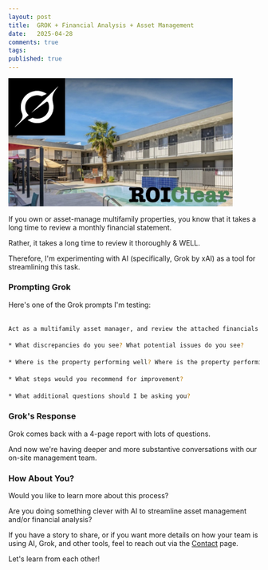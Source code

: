 ```yaml
---
layout: post
title:  GROK + Financial Analysis + Asset Management
date:   2025-04-28
comments: true
tags: 
published: true
---
```


<img src="/images/grok_ROIClear.jpg" width="450" alt="GROK + Financial Analysis + Asset Management" title="GROK + Financial Analysis + Asset Management" /> 

If you own or asset-manage multifamily properties, you know that it takes a long time to review a monthly financial statement. 

Rather, it takes a long time to review it thoroughly & WELL. 

Therefore, I'm experimenting with AI (specifically, Grok by xAI) as a tool for streamlining this task. 

### Prompting Grok

Here's one of the Grok prompts I'm testing: 

<!--more-->

~~~ bash

Act as a multifamily asset manager, and review the attached financials (uploaded as an Excel file). 

* What discrepancies do you see? What potential issues do you see? 

* Where is the property performing well? Where is the property performing poorly? 

* What steps would you recommend for improvement? 

* What additional questions should I be asking you?

~~~

### Grok's Response

Grok comes back with a 4-page report with lots of questions. 

And now we're having deeper and more substantive conversations with our on-site management team. 

### How About You? 

Would you like to learn more about this process?

Are you doing something clever with AI to streamline asset management and/or financial analysis? 

If you have a story to share, or if you want more details on how your team is using AI, Grok, and other tools, feel to reach out via the [Contact](/contact) page.

Let's learn from each other!
